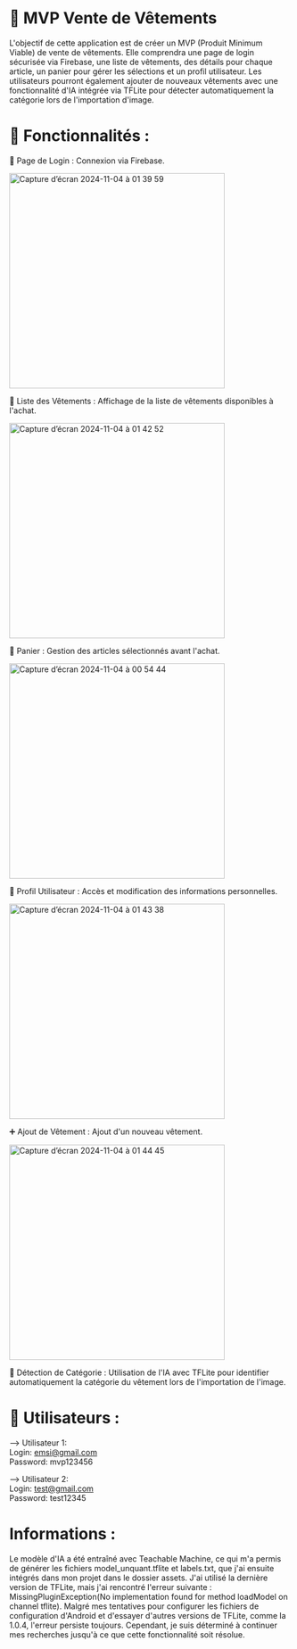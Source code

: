 # 👕 MVP Vente de Vêtements

L'objectif de cette application est de créer un MVP (Produit Minimum Viable) de vente de vêtements. Elle comprendra une page de login sécurisée via Firebase, une liste de vêtements, des détails pour chaque article, un panier pour gérer les sélections et un profil utilisateur. Les utilisateurs pourront également ajouter de nouveaux vêtements avec une fonctionnalité d'IA intégrée via TFLite pour détecter automatiquement la catégorie lors de l'importation d'image.

# 📱 Fonctionnalités :

🔑 Page de Login : Connexion via Firebase.

<img width="386" alt="Capture d’écran 2024-11-04 à 01 39 59" src="https://github.com/user-attachments/assets/65155ddd-40dd-426b-aa1b-a07f75442816"> <br>

👗 Liste des Vêtements : Affichage de la liste de vêtements disponibles à l'achat.

<img width="386" alt="Capture d’écran 2024-11-04 à 01 42 52" src="https://github.com/user-attachments/assets/e7b857d9-0dba-4051-addd-d575b41ec30c"> <br>

🛒 Panier : Gestion des articles sélectionnés avant l'achat.

<img width="386" alt="Capture d’écran 2024-11-04 à 00 54 44" src="https://github.com/user-attachments/assets/7243d193-2dd1-4c9f-9d61-b9f679ac8491"> <br>

👤 Profil Utilisateur : Accès et modification des informations personnelles.

<img width="386" alt="Capture d’écran 2024-11-04 à 01 43 38" src="https://github.com/user-attachments/assets/e3ab159c-b151-4fa4-ab27-0bb98871827e"> <br>

➕ Ajout de Vêtement : Ajout d'un nouveau vêtement.

<img width="386" alt="Capture d’écran 2024-11-04 à 01 44 45" src="https://github.com/user-attachments/assets/b6900330-59bc-401f-8777-15774d677bd2"> <br>

🤖 Détection de Catégorie : Utilisation de l'IA avec TFLite pour identifier automatiquement la catégorie du vêtement lors de l'importation de l'image.

# 👤 Utilisateurs :

--> Utilisateur 1: <br>
Login: emsi@gmail.com <br>
Password: mvp123456 <br>

--> Utilisateur 2: <br>
Login: test@gmail.com <br>
Password: test12345 <br>

# Informations :

Le modèle d'IA a été entraîné avec Teachable Machine, ce qui m'a permis de générer les fichiers model_unquant.tflite et labels.txt, que j'ai ensuite intégrés dans mon projet dans le dossier assets. J'ai utilisé la dernière version de TFLite, mais j'ai rencontré l'erreur suivante : MissingPluginException(No implementation found for method loadModel on channel tflite). Malgré mes tentatives pour configurer les fichiers de configuration d'Android et d'essayer d'autres versions de TFLite, comme la 1.0.4, l'erreur persiste toujours. Cependant, je suis déterminé à continuer mes recherches jusqu'à ce que cette fonctionnalité soit résolue.
